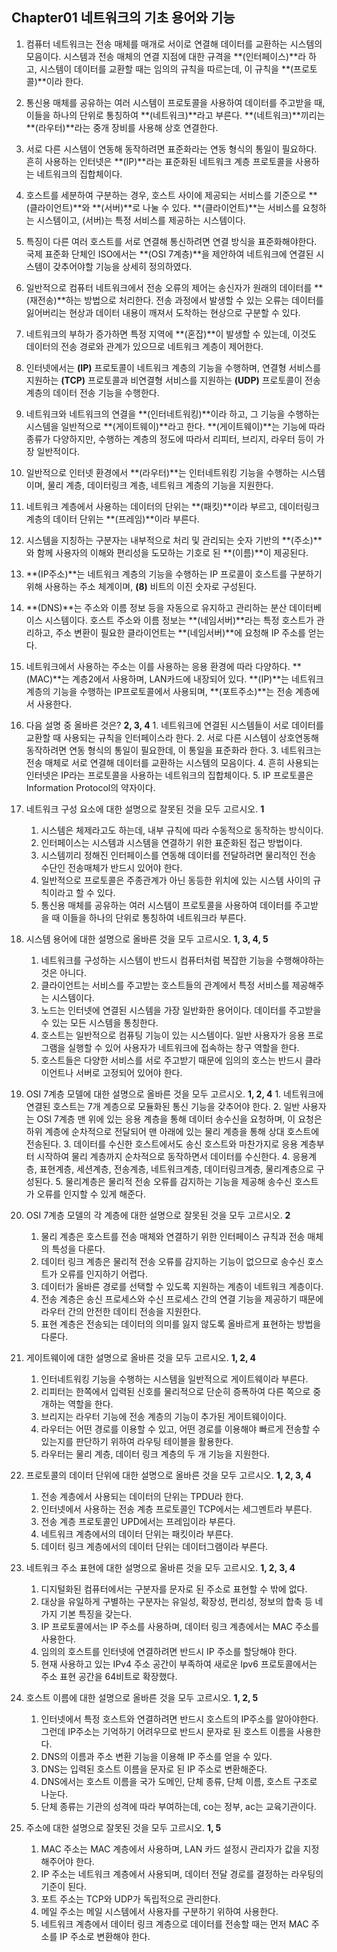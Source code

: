 ## Chapter01 네트워크의 기초 용어와 기능

1. 컴퓨터 네트워크는 전송 매체를 매개로 서이로 연결해 데이터를 교환하는 시스템의 모음이다. 시스템과 전송 매체의 연결 지점에 대한 규격을 **(인터페이스)**라 하고, 시스템이 데이터를 교환할 때는 임의의 규칙을 따르는데, 이 규칙을 **(프로토콜)**이라 한다.
   
2. 통신용 매체를 공유하는 여러 시스템이 프로토콜을 사용하여 데이터를 주고받을 때, 이들을 하나의 단위로 통칭하여 **(네트워크)**라고 부른다. **(네트워크)**끼리는 **(라우터)**라는 중개 장비를 사용해  상호 연결한다.
   
3. 서로 다른 시스템이 연동해 동작하려면 표준화라는 연동 형식의 통일이 필요하다. 흔히 사용하는 인터넷은 **(IP)**라는 표준화된 네트워크 계층 프로토콜을 사용하는 네트워크의 집합체이다.
   
4. 호스트를 세분하여 구분하는 경우, 호스트 사이에 제공되는 서비스를 기준으로 **(클라이언트)**와 **(서버)**로 나눌 수 있다. **(클라이언트)**는 서비스를 요청하는 시스템이고, (서버)는 특정 서비스를 제공하는 시스템이다.
   
5. 특징이 다른 여러 호스트를 서로 연결해 통신하려면 연결 방식을 표준화해야한다. 국제 표준화 단체인 ISO에서는 **(OSI 7계층)**을 제안하여 네트워크에 연결된 시스템이 갖추어야할 기능을 상세히 정의하였다.
   
6. 일반적으로 컴퓨터 네트워크에서 전송 오류의 제어는 송신자가 원래의 데이터를 **(재전송)**하는 방법으로 처리한다. 전송 과정에서 발생할 수 있는 오류는 데이터를 잃어버리는 현상과 데이터 내용이 깨져서 도착하는 현상으로 구분할 수 있다.
   
7. 네트워크의 부하가 증가하면 특정 지역에 **(혼잡)**이 발생할 수 있는데, 이것도 데이터의 전송 경로와 관계가 있으므로 네트워크 계층이 제어한다.
   
8. 인터넷에서는 **(IP)** 프로토콜이 네트워크 계층의 기능을 수행하며, 연결형 서비스를 지원하는 **(TCP)** 프로토콜과 비연결형 서비스를 지원하는 **(UDP)** 프로토콜이 전송 계층의 데이터 전송 기능을 수행한다.
   
9. 네트워크와 네트워크의 연결을 **(인터네트워킹)**이라 하고, 그 기능을 수행하는 시스템을 일반적으로 **(게이트웨이)**라고 한다. **(게이트웨이)**는 기능에 따라 종류가 다양하지만, 수행하는 계층의 정도에 따라서 리피터, 브리지, 라우터 등이 가장 일반적이다.
   
10. 일반적으로 인터넷 환경에서 **(라우터)**는 인터네트워킹 기능을 수행하는 시스템이며, 물리 계층, 데이터링크 계층, 네트워크 계층의 기능을 지원한다.
    
11. 네트워크 계층에서 사용하는 데이터의 단위는 **(패킷)**이라 부르고, 데이터링크 계층의 데이터 단위는 **(프레임)**이라 부른다.
    
12. 시스템을 지칭하는 구분자는 내부적으로 처리 및 관리되는 숫자 기반의 **(주소)**와 함께 사용자의 이해와 편리성을 도모하는 기호로 된 **(이름)**이 제공된다.
    
13. **(IP주소)**는 네트워크 계층의 기능을 수행하는 IP 프로콜이 호스트를 구분하기 위해 사용하는 주소 체계이며, **(8)** 비트의 이진 숫자로 구성된다.
    
14. **(DNS)**는 주소와 이름 정보 등을 자동으로 유지하고 관리하는 분산 데이터베이스 시스템이다. 호스트 주소와 이름 정보는 **(네임서버)**라는 특정 호스트가 관리하고, 주소 변환이 필요한 클라이언트는 **(네임서버)**에 요청해 IP 주소를 얻는다.
    
15. 네트워크에서 사용하는 주소는 이를 사용하는 응용 환경에 따라 다양하다. **(MAC)**는 계층2에서 사용하며, LAN카드에 내장되어 있다. **(IP)**는 네트워크 계층의 기능을 수행하는 IP프로토콜에서 사용되며, **(포트주소)**는 전송 계층에서 사용한다.
    
16.  다음 설명 중 올바른 것은? **2, 3, 4**
    1. 네트워크에 연결된 시스템들이 서로 데이터를 교환할 때 사용되는 규칙을 인터페이스라 한다.
    2. 서로 다른 시스템이 상호연동해 동작하려면 연동 형식의 통일이 필요한데, 이 통일을 표준화라 한다.
    3. 네트워크는 전송 매체로 서로 연결해 데이터를 교환하는 시스템의 모음이다.
    4. 흔히 사용되는 인터넷은 IP라는 프로토콜을 사용하는 네트워크의 집합체이다.
    5. IP 프로토콜은 Information Protocol의 약자이다.
       
17. 네트워크 구성 요소에 대한 설명으로 잘못된 것을 모두 고르시오. **1**
    1. 시스템은 체제라고도 하는데, 내부 규칙에 따라 수동적으로 동작하는 방식이다.
    2. 인터페이스는 시스템과 시스템을 연결하기 위한 표준화된 접근 방법이다.
    3. 시스템끼리 정해진 인터페이스를 연동해 데이터를 전달하려면 물리적인 전송 수단인 전송매체가 반드시 있어야 한다.
    4. 일반적으로 프로토콜은 주종관계가 아닌 동등한 위치에 있는 시스템 사이의 규칙이라고 할 수 있다.
    5. 통신용 매체를 공유하는 여러 시스템이 프로토콜을 사용하여 데이터를 주고받을 때 이들을 하나의 단위로 통칭하여 네트워크라 부른다.
       
18. 시스템 용어에 대한 설명으로 올바른 것을 모두 고르시오. **1, 3, 4, 5**
    1.  네트워크를 구성하는 시스템이 반드시 컴퓨터처럼 복잡한 기능을 수행해야하는 것은 아니다.
    2. 클라이언트는 서비스를 주고받는 호스트들의 관계에서 특정 서비스를 제공해주는 시스템이다.
    3. 노드는 인터넷에 연결된 시스템을 가장 일반화한 용어이다. 데이터를 주고받을 수 있는 모든 시스템을 통칭한다.
    4. 호스트는 일반적으로 컴퓨팅 기능이 있는 시스템이다. 일반 사용자가 응용 프로그램을 실행할 수 있어 사용자가 네트워크에 접속하는 창구 역할을 한다.
    5. 호스트들은 다양한 서비스를 서로 주고받기 때문에 임의의 호스는 반드시 클라이언트나 서버로 고정되어 있어야 한다.
       
19.  OSI 7계층 모델에 대한 설명으로 올바른 것을 모두 고르시오. **1, 2, 4**
    1.  네트워크에 연결된 호스트는 7개 계층으로 모듈화된 통신 기능을 갖추어야 한다.
    2. 일반 사용자는 OSI 7계층 맨 위에 있는 응용 계층을 통해 데이터 송수신을 요청하며, 이 요청은 하위 계층에 순차적으로 전달되어 맨 아래에 있는 물리 계층을 통해 상대 호스트에 전송된다.
    3. 데이터를 수신한 호스트에서도 송신 호스트와 마찬가지로 응용 계층부터 시작하여 물리 계층까지 순차적으로 동작하면서 데이터를 수신한다.
    4. 응용계층, 표현계층, 세션계층, 전송계층, 네트워크계층, 데이터링크계층, 물리계층으로 구성된다.
    5. 물리계층은 물리적 전송 오류를 감지하는 기능을 제공해 송수신 호스트가 오류를 인지할 수 있게 해준다.
       
20. OSI 7계층 모델의 각 계층에 대한 설명으로 잘못된 것을 모두 고르시오. **2**
    1. 물리 계층은 호스트를 전송 매체와 연결하기 위한 인터페이스 규칙과 전송 매체의 특성을 다룬다.
    2. 데이터 링크 계층은 물리적 전송 오류를 감지하는 기능이 없으므로 송수신 호스트가 오류를 인지하기 어렵다.
    3. 데이터가 올바른 경로를 선택할 수 있도록 지원하는 계층이 네트워크 계층이다.
    4. 전송 계층은 송신 프로세스와 수신 프로세스 간의 연결 기능을 제공하기 때문에 라우터 간의 안전한 데이티 전송을 지원한다.
    5.  표현 계층은 전송되는 데이터의 의미를 잃지 않도록 올바르게 표현하는 방법을 다룬다.
       
21. 게이트웨이에 대한 설명으로 올바른 것을 모두 고르시오. **1, 2, 4**
    1. 인터네트워킹 기능을 수행하는 시스템을 일반적으로 게이트웨이라 부른다.
    2. 리피터는 한쪽에서 입력된 신호를 물리적으로 단순히 증폭하여 다른 쪽으로 중개하는 역할을 한다.
    3. 브리지는 라우터 기능에 전송 계층의 기능이 추가된 게이트웨이이다.
    4. 라우터는 어떤 경로를 이용할 수 있고, 어떤 경로를 이용해야 빠르게 전송할 수 있는지를 판단하기 위하여 라우팅 테이블을 활용한다.
    5. 라우터는 물리 계층, 데이터 링크 계층의 두 개 기능을 지원한다.
       
22. 프로토콜의 데이터 단위에 대한 설명으로 올바른 것을 모두 고르시오. **1, 2, 3, 4**
    1. 전송 계층에서 사용되는 데이터의 단위는 TPDU라 한다.
    2. 인터넷에서 사용하는 전송 계층 프로토콜인 TCP에서는 세그멘트라 부른다.
    3. 전송 계층 프로토콜인 UPD에서는 프레임이라 부른다.
    4. 네트워크 계층에서의 데이터 단위는 패킷이라 부른다.
    5. 데이터 링크 계층에서의 데이터 단위는 데이터그램이라 부른다.
       
23. 네트워크 주소 표현에 대한 설명으로 올바른 것을 모두 고르시오. **1, 2, 3, 4**
    1. 디지털화된 컴퓨터에서는 구분자를 문자로 된 주소로 표현할 수 밖에 없다.
    2. 대상을 유일하게 구별하는 구분자는 유일성, 확장성, 편리성, 정보의 합축 등 네가지 기본 특징을 갖는다.
    3. IP 프로토콜에서는 IP 주소를 사용하며, 데이터 링크 계층에서는 MAC 주소를 사용한다.
    4. 임의의 호스트를 인터넷에 연결하려면 반드시 IP 주소를 할당해야 한다.
    5. 현재 사용하고 있는 IPv4 주소 공간이 부족하여 새로운 Ipv6 프로토콜에서는 주소 표현 공간을 64비트로 확장했다.
       
24. 호스트 이름에 대한 설명으로 올바른 것을 모두 고르시오. **1, 2, 5**
    1. 인터넷에서 특정 호스트와 연결하려면 반드시 호스트의 IP주소를 알아야한다. 그런데 IP주소는 기억하기 어려우므로 반드시 문자로 된 호스트 이름을 사용한다.
    2. DNS의 이름과 주소 변환 기능을 이용해 IP 주소를 얻을 수 있다.
    3. DNS는 입력된 호스트 이름을 문자로 된 IP 주소로 변환해준다.
    4. DNS에서는 호스트 이름을 국가 도메인, 단체 종류, 단체 이름, 호스트 구조로 나눈다.
    5. 단체 종류는 기관의 성격에 따라 부여하는데, co는 정부, ac는 교육기관이다.
25. 주소에 대한 설명으로 잘못된 것을 모두 고르시오. **1, 5**
    1. MAC 주소는 MAC 계층에서 사용하며, LAN 카드 설정시 관리자가 값을 지정해주어야 한다.
    2. IP 주소는 네트워크 계층에서 사용되며, 데이터 전달 경로를 결정하는 라우팅의 기준이 된다.
    3. 포트 주소는 TCP와 UDP가 독립적으로 관리한다.
    4. 메일 주소는 메일 시스템에서 사용자를 구분하기 위하여 사용한다.
    5. 네트워크 계층에서 데이터 링크 계층으로 데이터를 전송할 때는 먼저 MAC 주소를 IP 주소로 변환해야 한다.

